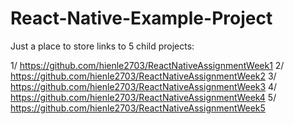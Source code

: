 # React-Native-Example-Project
Just a place to store links to 5 child projects:

1/ https://github.com/hienle2703/ReactNativeAssignmentWeek1
2/ https://github.com/hienle2703/ReactNativeAssignmentWeek2
3/ https://github.com/hienle2703/ReactNativeAssignmentWeek3
4/ https://github.com/hienle2703/ReactNativeAssignmentWeek4
5/ https://github.com/hienle2703/ReactNativeAssignmentWeek5

